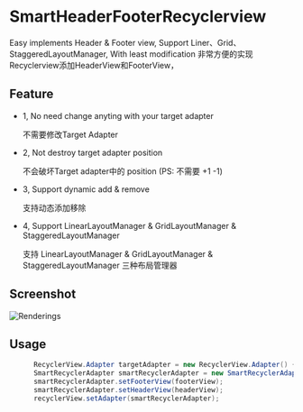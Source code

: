 # SmartHeaderFooterRecyclerview

Easy implements Header &amp; Footer view, Support Liner、Grid、StaggeredLayoutManager, With least modification
非常方便的实现Recyclerview添加HeaderView和FooterView，

## Feature

* 1, No need change anyting with your target adapter

     不需要修改Target Adapter
* 2, Not destroy target adapter position

     不会破坏Target adapter中的 position (PS: 不需要 +1 -1)
* 3, Support dynamic add & remove

     支持动态添加移除
* 4, Support LinearLayoutManager & GridLayoutManager & StaggeredLayoutManager
 
     支持 LinearLayoutManager & GridLayoutManager & StaggeredLayoutManager 三种布局管理器

## Screenshot
![Renderings](https://github.com/songhanghang/SmartHeaderFooterRecyclerview/blob/master/screenshot/hammerheadMRA58Nsonghang04272016134831)

## Usage

```java
      RecyclerView.Adapter targetAdapter = new RecyclerView.Adapter() { ... };
      SmartRecyclerAdapter smartRecyclerAdapter = new SmartRecyclerAdapter(targetAdapter);
      smartRecyclerAdapter.setFooterView(footerView);
      smartRecyclerAdapter.setHeaderView(headerView);
      recyclerView.setAdapter(smartRecyclerAdapter);
```
